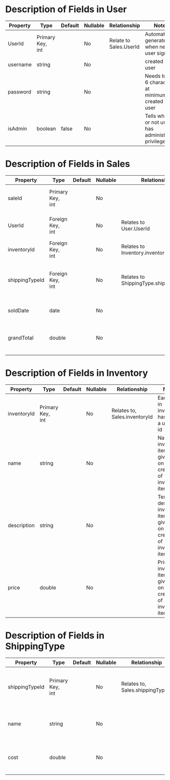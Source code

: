 # Description of Fields in User
| Property | Type                | Default | Nullable | Relationship               | Notes                                                       |
|----------|---------------------|---------|----------|----------------------------|-------------------------------------------------------------|
| UserId   | Primary Key,<br>int |         | No       | Relate to <br>Sales.UserId | Automatically generated <br>when new user signs up          |
| username | string              |         | No       |                            | created by user                                             |
| password | string              |         | No       |                            | Needs to be 6 characters at <br>minimum, created by user    |
| isAdmin  | boolean             | false   | No       |                            | Tells whether or not user has <br>administrator privileges  |

# Description of Fields in Sales
| Property       | Type                | Default | Nullable | Relationship                              | Notes                                                                    |
|----------------|---------------------|---------|----------|-------------------------------------------|--------------------------------------------------------------------------|
| saleId         | Primary Key,<br>int |         | No       |                                           | Automatically generated <br>on new sale creation                         |
| UserId         | Foreign Key,<br>int |         | No       | Relates to<br>User.UserId                 | Automatically generated <br>when new user signs up                       |
| inventoryId    | Foreign Key,<br>int |         | No       | Relates to <br>Inventory.inventoryId      | Each item in inventory has <br>a unique id                               |
| shippingTypeId | Foreign Key,<br>int |         | No       | Relates to<br>ShippingType.shippingTypeId | When the user chooses a shipping <br>type, it is converted to an int 0-2 |
| soldDate       | date                |         | No       |                                           | Date the sale occurred is saved                                          |
| grandTotal     | double              |         | No       |                                           | Double of the total cost including <br>shipping and tax                  |

# Description of Fields in Inventory
| Property    | Type                | Default | Nullable | Relationship                     | Notes                                                                   |
|-------------|---------------------|---------|----------|----------------------------------|-------------------------------------------------------------------------|
| inventoryId | Primary Key,<br>int |         | No       | Relates to,<br>Sales.inventoryId | Each item in inventory has <br>a unique id                              |
| name        | string              |         | No       |                                  | Name of inventory item, given <br>on creation of inventory item         |
| description | string              |         | No       |                                  | Text describing inventory item, given <br>on creation of inventory item |
| price       | double              |         | No       |                                  | Price of inventory item, given <br>on creation of inventory item        |

# Description of Fields in ShippingType
| Property       | Type                | Default | Nullable | Relationship                        | Notes                                                                    |
|----------------|---------------------|---------|----------|-------------------------------------|--------------------------------------------------------------------------|
| shippingTypeId | Primary Key,<br>int |         | No       | Relates to,<br>Sales.shippingTypeId | When the user chooses a shipping <br>type, it is converted to an int 0-2 |
| name           | string              |         | No       |                                     | Name of shipping type, string is <br>determined by shippingTypeId        |
| cost           | double              |         | No       |                                     | Cost of shipping type, double is <br>determined by shippingTypeId        |
